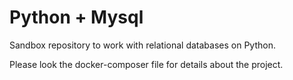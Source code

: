 # Python + Mysql
Sandbox repository to work with relational databases on Python.

Please look the docker-composer file for details about the project.
